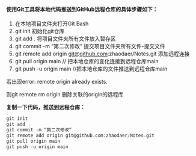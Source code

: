 #### 使用Git工具将本地代码推送到GitHub远程仓库的具体步骤如下：

1. 在本地项目文件夹打开Git Bash
2. git init             初始化git仓库
3. git add .          将项目文件夹所有文件放入暂存区
4. git commit -m “第二次修改”         提交项目文件夹所有文件-提交文件
5. git remote add origin git@github.com:zhaodaer/Notes.git   添加远程连接
6. git pull origin main           // 把本地仓库的变化连接到远程仓库main
7. git push -u origin main       //把本地仓库的文件推送到远程仓库main



若出现error: remote origin already exists.

则git remote rm origin 删除关联的origin的远程库



**复制一下代码，推送到远程仓库：**

```c
git init
git add . 
git commit -m “第二次修改” 
git remote add origin git@github.com:zhaodaer/Notes.git
git pull origin main
git push -u origin main
```



